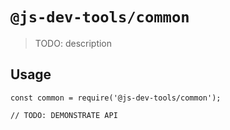 # `@js-dev-tools/common`

> TODO: description

## Usage

```
const common = require('@js-dev-tools/common');

// TODO: DEMONSTRATE API
```
